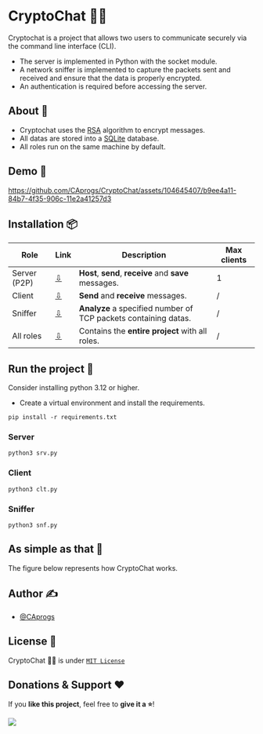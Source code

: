 # CryptoChat 💬🔐

Cryptochat is a project that allows two users to communicate securely via the command line interface (CLI).

- The server is implemented in Python with the socket module.
- A network sniffer is implemented to capture the packets sent and received and ensure that the data is properly encrypted.
- An authentication is required before accessing the server.

## About 🥢

- Cryptochat uses the [RSA](https://en.wikipedia.org/wiki/RSA_(cryptosystem)) algorithm to encrypt messages.
- All datas are stored into a [SQLite](https://www.sqlite.org/index.html) database.
- All roles run on the same machine by default.

## Demo 📸

https://github.com/CAprogs/CryptoChat/assets/104645407/b9ee4a11-84b7-4f35-906c-11e2a41257d3

## Installation 📦

| Role              | Link          | Description                                                     | Max clients |
|-------------------|---------------|-----------------------------------------------------------------|-------------|
| Server (P2P)      | [⇩]()         | **Host**, **send**, **receive** and **save** messages.          |      1      |
| Client            | [⇩]()         | **Send** and **receive** messages.                              |      /      |
| Sniffer           | [⇩]()         | **Analyze** a specified  number of TCP packets containing datas.|      /      |
| All roles         | [⇩]()         | Contains the **entire project** with all roles.                 |      /      |

## Run the project 🚀

Consider installing python 3.12 or higher.

- Create a virtual environment and install the requirements.
```
pip install -r requirements.txt
```

### Server

```
python3 srv.py
```

### Client

```
python3 clt.py
```

### Sniffer

```
python3 snf.py
```

## As simple as that 🤯

The figure below represents how CryptoChat works.

## Author ✍️

- [@CAprogs](https://github.com/CAprogs)

## License 📝

CryptoChat 💬🔐 is under [```MIT License```](LICENSE)

## Donations & Support ❤️

If you **like this project**, feel free to **give it a ⭐**!

<a href="https://www.buymeacoffee.com/CAprogs"><img src="https://img.buymeacoffee.com/button-api/?text=Buy me a pizza&emoji=🍕&slug=CAprogs&button_colour=FFDD00&font_colour=000000&font_family=Arial&outline_colour=000000&coffee_colour=ffffff" /></a>
